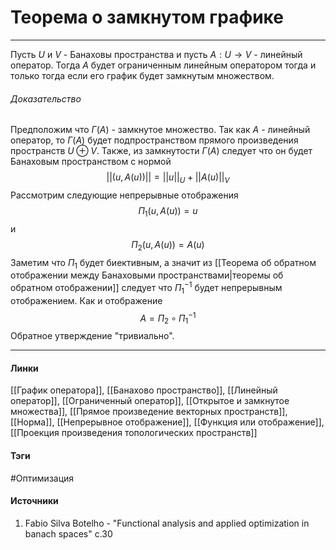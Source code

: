 # Теорема о замкнутом графике
***
Пусть $U$ и $V$ - Банаховы пространства и пусть $A:U\to V$ - линейный оператор. Тогда $A$ будет ограниченным линейным оператором тогда и только тогда если его график будет замкнутым множеством.
###### Доказательство
Предположим что $\Gamma(A)$ - замкнутое множество. Так как $A$ - линейный оператор, то $\Gamma(A)$ будет подпространством прямого произведения пространств $U\oplus V$. Также, из замкнутости $\Gamma(A)$ следует что он будет Банаховым пространством с нормой
$$
||(u,A(u))||=||u||_{U}+||A(u)||_{V}
$$
Рассмотрим следующие непрерывные отображения
$$
\Pi_{1}(u,A(u))=u
$$
и
$$
\Pi_{2}(u,A(u))=A(u)
$$
Заметим что $\Pi_{1}$ будет биективным, а значит из [[Теорема об обратном отображении между Банаховыми пространствами|теоремы об обратном отображении]] следует что $\Pi_{1}^{-1}$ будет непрерывным отображением. Как и отображение
$$
A=\Pi_{2}\circ\Pi_{1}^{-1}
$$
Обратное утверждение "тривиально".
***
#### Линки
 [[График оператора]],
 [[Банахово пространство]],
 [[Линейный оператор]],
 [[Ограниченный оператор]],
 [[Открытое и замкнутое множества]],
 [[Прямое произведение векторных пространств]],
 [[Норма]],
 [[Непрерывное отображение]],
 [[Функция или отображение]],
 [[Проекция произведения топологических пространств]]
#### Тэги
 #Оптимизация 
#### Источники
1. Fabio Silva Botelho - "Functional analysis and applied optimization in banach spaces" c.30